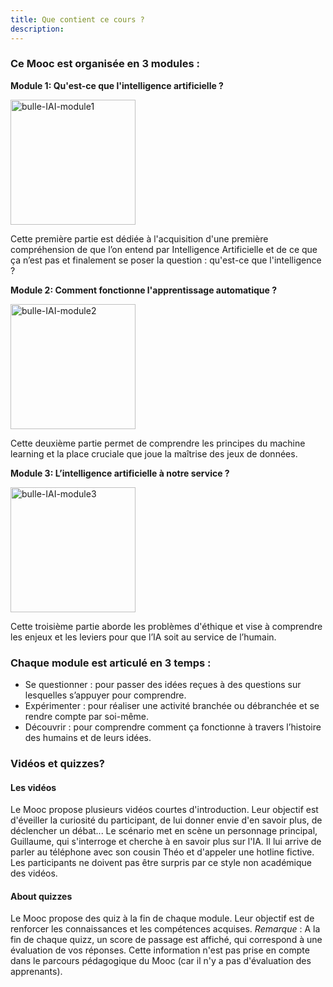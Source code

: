 ```yaml
---
title: Que contient ce cours ?
description:
---
```


### Ce Mooc est organisée en 3 modules :

 **Module 1: Qu'est-ce que l'intelligence artificielle ?**

<img src="../Images/bulle-IAI-module1.png" alt="bulle-IAI-module1" width="200">

Cette première partie  est dédiée à l'acquisition d'une première compréhension de que l’on entend par Intelligence Artificielle et de ce que ça n’est pas et finalement se poser la question : qu'est-ce que l'intelligence ?

**Module 2: Comment fonctionne l'apprentissage automatique ?**

<img src="../Images/bulle-IAI-module2.png" alt="bulle-IAI-module2" width="200">

Cette deuxième partie permet de comprendre les principes du machine learning et la place cruciale que joue la maîtrise des jeux de données.

**Module 3: L’intelligence artificielle à notre service ?**

<img src="../Images/bulle-IAI-module3.png" alt="bulle-IAI-module3" width="200">

Cette troisième partie aborde les problèmes d'éthique et vise à comprendre les enjeux et les leviers pour que l’IA soit au service de l’humain.

### Chaque module est articulé en 3 temps :

*   Se questionner : pour passer des idées reçues à des questions sur lesquelles s’appuyer pour comprendre.
*   Expérimenter : pour réaliser une activité branchée ou débranchée et se rendre compte par soi-même.
*   Découvrir : pour comprendre comment ça fonctionne à travers l’histoire des humains et de leurs idées.

### Vidéos et quizzes?

#### Les vidéos

Le Mooc propose plusieurs vidéos courtes d'introduction. Leur objectif est d'éveiller la curiosité du participant, de lui donner envie d'en savoir plus, de déclencher un débat...
Le scénario met en scène un personnage principal, Guillaume, qui s'interroge et cherche à en savoir plus sur l'IA. Il lui arrive de parler au téléphone avec son cousin Théo et d'appeler une hotline fictive.
Les participants ne doivent pas être surpris par ce style non académique des vidéos.

#### About quizzes

Le Mooc propose des quiz à la fin de chaque module. Leur objectif est de renforcer les connaissances et les compétences acquises.
_Remarque_ : A la fin de chaque quizz, un score de passage est affiché, qui correspond à une évaluation de vos réponses. Cette information n'est pas prise en compte dans le parcours pédagogique du Mooc (car il n'y a pas d'évaluation des apprenants).
